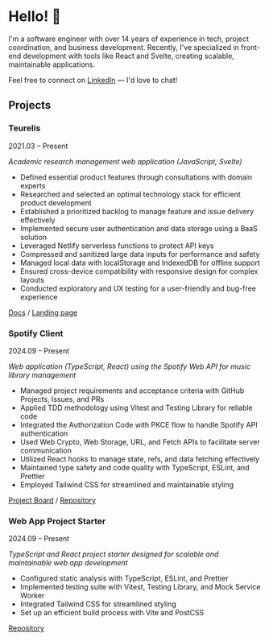 # Hello! 👋

I'm a software engineer with over 14 years of experience in tech, project coordination, and business development. Recently, I've specialized in front-end development with tools like React and Svelte, creating scalable, maintainable applications.

Feel free to connect on [LinkedIn](https://www.linkedin.com/in/m-kupiec/) — I'd love to chat!

## Projects

### Teurelis

2021.03 – Present

_Academic research management web application (JavaScript, Svelte)_

- Defined essential product features through consultations with domain experts
- Researched and selected an optimal technology stack for efficient product development
- Established a prioritized backlog to manage feature and issue delivery effectively
- Implemented secure user authentication and data storage using a BaaS solution
- Leveraged Netlify serverless functions to protect API keys
- Compressed and sanitized large data inputs for performance and safety
- Managed local data with localStorage and IndexedDB for offline support
- Ensured cross-device compatibility with responsive design for complex layouts
- Conducted exploratory and UX testing for a user-friendly and bug-free experience

[Docs](./projects/teurelis/README.md) / [Landing page](https://teurelis.com)

### Spotify Client

2024.09 – Present

_Web application (TypeScript, React) using the Spotify Web API for music library management_

- Managed project requirements and acceptance criteria with GitHub Projects, Issues, and PRs
- Applied TDD methodology using Vitest and Testing Library for reliable code
- Integrated the Authorization Code with PKCE flow to handle Spotify API authentication
- Used Web Crypto, Web Storage, URL, and Fetch APIs to facilitate server communication
- Utilized React hooks to manage state, refs, and data fetching effectively
- Maintained type safety and code quality with TypeScript, ESLint, and Prettier
- Employed Tailwind CSS for streamlined and maintainable styling

[Project Board](https://github.com/users/m-kupiec/projects/3) / [Repository](https://github.com/m-kupiec/music-app)

### Web App Project Starter

2024.09 – Present

_TypeScript and React project starter designed for scalable and maintainable web app development_

- Configured static analysis with TypeScript, ESLint, and Prettier
- Implemented testing suite with Vitest, Testing Library, and Mock Service Worker
- Integrated Tailwind CSS for streamlined styling
- Set up an efficient build process with Vite and PostCSS

[Repository](https://github.com/m-kupiec/starter-react-ts-tailwind)
